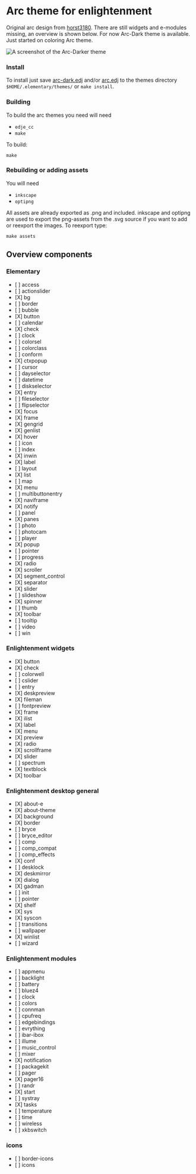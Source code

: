 # Arc theme for enlightenment
Original arc design from [horst3180](https://github.com/horst3180/arc-theme). There are still widgets and e-modules missing, an overview is shown below. For now Arc-Dark theme is available. Just started on coloring Arc theme.

![A screenshot of the Arc-Darker theme](https://github.com/LeBlue/enlightenment-arc-theme/blob/master/screenshots/shot.png)

### Install

To install just save [arc-dark.edj](https://raw.githubusercontent.com/LeBlue/enlightenment-arc-theme/master/arc-dark.edj?raw=true) and/or [arc.edj](https://raw.githubusercontent.com/LeBlue/enlightenment-arc-theme/master/arc.edj?raw=true) to the themes directory `$HOME/.elementary/themes/` or `make install`.

### Building

To build the arc themes you need will need
* `edje_cc`
* `make`

To build:

`make`

### Rebuilding or adding assets

You will need
* `inkscape`
* `optipng`

All assets are already exported as .png and included. inkscape and optipng are used to export the png-assets from the .svg source if you want to add or reexport the images. To reexport type:

`make assets`

## Overview components

### Elementary

* \[ ] access
* \[ ] actionslider
* \[X] bg
* \[ ] border
* \[ ] bubble
* \[X] button
* \[ ] calendar
* \[X] check
* \[ ] clock
* \[ ] colorsel
* \[ ] colorclass
* \[ ] conform
* \[X] ctxpopup
* \[ ] cursor
* \[ ] dayselector
* \[ ] datetime
* \[ ] diskselector
* \[X] entry
* \[ ] fileselector
* \[ ] flipselector
* \[X] focus
* \[X] frame
* \[X] gengrid
* \[X] genlist
* \[X] hover
* \[ ] icon
* \[ ] index
* \[X] inwin
* \[X] label
* \[ ] layout
* \[X] list
* \[ ] map
* \[X] menu
* \[ ] multibuttonentry
* \[X] naviframe
* \[X] notify
* \[ ] panel
* \[X] panes
* \[ ] photo
* \[ ] photocam
* \[ ] player
* \[X] popup
* \[ ] pointer
* \[ ] progress
* \[X] radio
* \[X] scroller
* \[X] segment_control
* \[X] separator
* \[X] slider
* \[ ] slideshow
* \[X] spinner
* \[ ] thumb
* \[X] toolbar
* \[ ] tooltip
* \[ ] video
* \[ ] win

### Enlightenment widgets

* \[X] button
* \[X] check
* \[ ] colorwell
* \[ ] cslider
* \[ ] entry
* \[X] deskpreview
* \[X] fileman
* \[ ] fontpreview
* \[X] frame
* \[X] ilist
* \[X] label
* \[X] menu
* \[X] preview
* \[X] radio
* \[X] scrollframe
* \[X] slider
* \[ ] spectrum
* \[X] textblock
* \[X] toolbar

### Enlightenment desktop general

* \[X] about-e
* \[X] about-theme
* \[X] background
* \[X] border
* \[ ] bryce
* \[ ] bryce_editor
* \[ ] comp
* \[ ] comp_compat
* \[ ] comp_effects
* \[X] conf
* \[ ] desklock
* \[X] deskmirror
* \[X] dialog
* \[X] gadman
* \[ ] init
* \[ ] pointer
* \[X] shelf
* \[X] sys
* \[X] syscon
* \[ ] transitions
* \[ ] wallpaper
* \[X] winlist
* \[ ] wizard

### Enlightenment modules

* \[ ] appmenu
* \[ ] backlight
* \[ ] battery
* \[ ] bluez4
* \[ ] clock
* \[ ] colors
* \[ ] connman
* \[ ] cpufreq
* \[ ] edgebindings
* \[ ] evrything
* \[ ] ibar-ibox
* \[ ] illume
* \[ ] music_control
* \[ ] mixer
* \[X] notification
* \[ ] packagekit
* \[ ] pager
* \[X] pager16
* \[ ] randr
* \[X] start
* \[ ] systray
* \[X] tasks
* \[ ] temperature
* \[ ] time
* \[ ] wireless
* \[ ] xkbswitch

### icons

* \[ ] border-icons
* \[ ] icons
